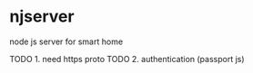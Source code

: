njserver
========

node js server for smart home

TODO 1. need https proto
TODO 2. authentication (passport js)
